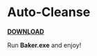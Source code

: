 # Auto-Cleanse
**[DOWNLOAD](https://github.com/fakekey/Auto-Cleanse/releases/download/1.2.0/Baker.zip)**

Run **Baker.exe** and enjoy!
